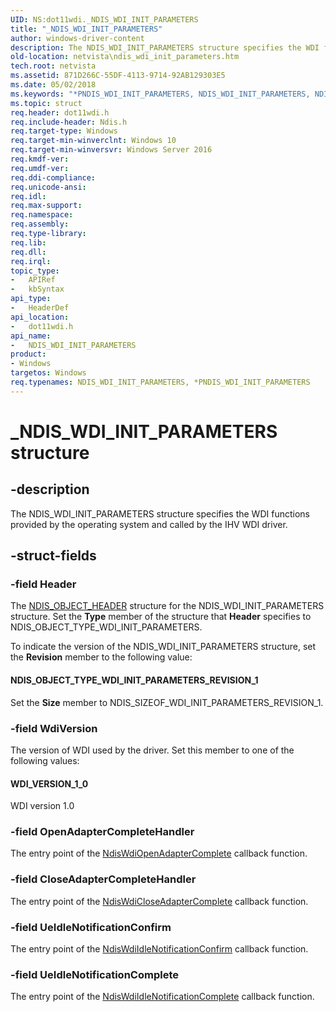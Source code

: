 ```yaml
---
UID: NS:dot11wdi._NDIS_WDI_INIT_PARAMETERS
title: "_NDIS_WDI_INIT_PARAMETERS"
author: windows-driver-content
description: The NDIS_WDI_INIT_PARAMETERS structure specifies the WDI functions provided by the operating system and called by the IHV WDI driver.
old-location: netvista\ndis_wdi_init_parameters.htm
tech.root: netvista
ms.assetid: 871D266C-55DF-4113-9714-92AB129303E5
ms.date: 05/02/2018
ms.keywords: "*PNDIS_WDI_INIT_PARAMETERS, NDIS_WDI_INIT_PARAMETERS, NDIS_WDI_INIT_PARAMETERS structure [Network Drivers Starting with Windows Vista], PNDIS_WDI_INIT_PARAMETERS, PNDIS_WDI_INIT_PARAMETERS structure pointer [Network Drivers Starting with Windows Vista], _NDIS_WDI_INIT_PARAMETERS, dot11wdi/NDIS_WDI_INIT_PARAMETERS, dot11wdi/PNDIS_WDI_INIT_PARAMETERS, netvista.ndis_wdi_init_parameters"
ms.topic: struct
req.header: dot11wdi.h
req.include-header: Ndis.h
req.target-type: Windows
req.target-min-winverclnt: Windows 10
req.target-min-winversvr: Windows Server 2016
req.kmdf-ver: 
req.umdf-ver: 
req.ddi-compliance: 
req.unicode-ansi: 
req.idl: 
req.max-support: 
req.namespace: 
req.assembly: 
req.type-library: 
req.lib: 
req.dll: 
req.irql: 
topic_type:
-	APIRef
-	kbSyntax
api_type:
-	HeaderDef
api_location:
-	dot11wdi.h
api_name:
-	NDIS_WDI_INIT_PARAMETERS
product:
- Windows
targetos: Windows
req.typenames: NDIS_WDI_INIT_PARAMETERS, *PNDIS_WDI_INIT_PARAMETERS
---
```


# _NDIS_WDI_INIT_PARAMETERS structure


## -description


The NDIS_WDI_INIT_PARAMETERS structure specifies the WDI functions provided by the operating system and called by the IHV WDI driver.


## -struct-fields




### -field Header

The 
     <a href="https://msdn.microsoft.com/library/windows/hardware/ff566588">NDIS_OBJECT_HEADER</a> structure for the
     NDIS_WDI_INIT_PARAMETERS structure. Set the 
     <b>Type</b> member of the structure that 
     <b>Header</b> specifies to NDIS_OBJECT_TYPE_WDI_INIT_PARAMETERS.
     

To indicate the version of the NDIS_WDI_INIT_PARAMETERS structure, set the 
     <b>Revision</b> member to the following value:





#### NDIS_OBJECT_TYPE_WDI_INIT_PARAMETERS_REVISION_1

Set the 
        <b>Size</b> member to NDIS_SIZEOF_WDI_INIT_PARAMETERS_REVISION_1.


### -field WdiVersion

The version of WDI used by the driver. Set this member to one of the following values:





#### WDI_VERSION_1_0

WDI version 1.0


### -field OpenAdapterCompleteHandler

The entry point of the <a href="https://msdn.microsoft.com/FD6FF134-A8D7-433E-9353-88965E67749E">NdisWdiOpenAdapterComplete</a> callback function.


### -field CloseAdapterCompleteHandler

The entry point of the <a href="https://msdn.microsoft.com/42500F6F-8E97-454F-819F-8EA3785C0D04">NdisWdiCloseAdapterComplete</a> callback function.


### -field UeIdleNotificationConfirm

The entry point of the <a href="https://msdn.microsoft.com/39D070BE-FF6F-4EC8-A4E4-DF45C5089AA7">NdisWdiIdleNotificationConfirm</a> callback function.


### -field UeIdleNotificationComplete

The entry point of the <a href="https://msdn.microsoft.com/22622545-F92E-4FEE-8F5D-64EC792490C7">NdisWdiIdleNotificationComplete</a> callback function.

